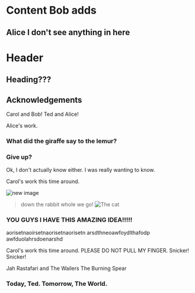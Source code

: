 
# Content Bob adds

## Alice I don't see anything in here

# Header

## Heading???

## Acknowledgements

Carol and Bob!
Ted and Alice!

Alice's work.

### What did the giraffe say to the lemur?

### Give up?

Ok, I don't actually know either. I was really wanting to know.

Carol's work this time around.

![new image](https://wompampsupport.azureedge.net/fetchimage?siteId=7575&v=2&jpgQuality=100&width=700&url=https%3A%2F%2Fi.kym-cdn.com%2Fentries%2Ficons%2Ffacebook%2F000%2F031%2F961%2Fthisis.jpg)

> down the rabbit whole we go!
![The cat](https://ohmy.disney.com/wp-content/uploads/2014/07/Cheshire-CAt-thinking.jpg)

### YOU GUYS I HAVE THIS AMAZING IDEA!!!!!

aorisetnaoirsetnaorisetnaorisetn
arsdthneoawfoydlthafodp
awfduolahrsdoenarshd

Carol's work this time around.
PLEASE DO NOT PULL MY FINGER. Snicker! Snicker!

Jah Rastafari and The Wailers
The Burning Spear

### Today, Ted. Tomorrow, The World.
